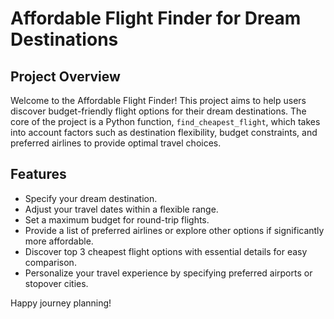 # Affordable Flight Finder for Dream Destinations

## Project Overview
Welcome to the Affordable Flight Finder! This project aims to help users discover budget-friendly flight options for their dream destinations. The core of the project is a Python function, `find_cheapest_flight`, which takes into account factors such as destination flexibility, budget constraints, and preferred airlines to provide optimal travel choices.

## Features
- Specify your dream destination.
- Adjust your travel dates within a flexible range.
- Set a maximum budget for round-trip flights.
- Provide a list of preferred airlines or explore other options if significantly more affordable.
- Discover top 3 cheapest flight options with essential details for easy comparison.
- Personalize your travel experience by specifying preferred airports or stopover cities.

Happy journey planning!
